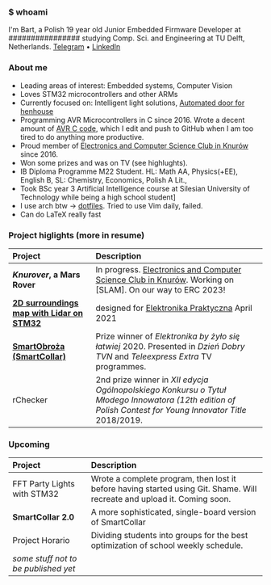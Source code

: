### $ whoami

I'm Bart, a Polish 19 year old Junior Embedded Firmware Developer at ################  studying Comp. Sci. and Engineering at TU Delft, Netherlands.
[Telegram](https://t.me/dooodek) • [LinkedIn](www.linkedin.com/in/bartlomiej-dudek)

### About me

- Leading areas of interest: Embedded systems, Computer Vision
- Loves STM32 microcontrollers and other ARMs
- Currently focused on: Intelligent light solutions, [Automated door for henhouse](https://github.com/doodek/cockhouse)
- Programming AVR Microcontrollers in C since 2016. Wrote a decent amount of [AVR C code](https://github.com/doodek/avr-c-demos), which I edit and push to GitHub when I am too tired to do anything more productive.
- Proud member of [Electronics and Computer Science Club in Knurów](https://github.com/knei-knurow) since 2016.
- Won some prizes and was on TV (see highlughts).
- IB Diploma Programme M22 Student. HL: Math AA, Physics(+EE), English B, SL: Chemistry, Economics, Polish A Lit.,
- Took BSc year 3 Artificial Intelligence course at Silesian University of Technology while being a high school student]
- I use arch btw → [dotfiles](https://github.com/doodek/dotfiles). Tried to use Vim daily, failed.
- Can do LaTeX really fast

### Project higlights (more in resume)

| **Project**                                                                               | **Description**                                                                                                                                           |
| :---------------------------------------------------------------------------------------- | :-------------------------------------------------------------------------------------------------------------------------------------------------------- |
| **_Knurover_, a Mars Rover**                                                              | In progress. [Electronics and Computer Science Club in Knurów](https://github.com/knei-knurow). Working on [SLAM]. On our way to ERC 2023!                |
| [**2D surroundings map with Lidar on STM32**](https://github.com/knei-knurow/lidar-stm32) | designed for [Elektronika Praktyczna](https://ep.com.pl/) April 2021                                                                                      |
| [**SmartObroża (SmartCollar)**](https://www.facebook.com/SmartObroza)                     | Prize winner of _Elektronika by żyło się łatwiej_ 2020. Presented in _Dzień Dobry TVN_ and _Teleexpress Extra_ TV programmes.                             |
| rChecker                                                                                  | 2nd prize winner in _XII edycja Ogólnopolskiego Konkursu o Tytuł Młodego Innowatora (12th edition of Polish Contest for Young Innovator Title_ 2018/2019. |

### Upcoming

| **Project**                          | **Description**                                                                                                          |
| :----------------------------------- | :----------------------------------------------------------------------------------------------------------------------- |
| FFT Party Lights with STM32          | Wrote a complete program, then lost it before having started using Git. Shame. Will recreate and upload it. Coming soon. |
| **SmartCollar 2.0**                  | A more sophisticated, single-board version of SmartCollar                                                                |
| Project Horario                      | Dividing students into groups for the best optimization of school weekly schedule.                                       |
| _some stuff not to be published yet_ |                                                                                                                          |
